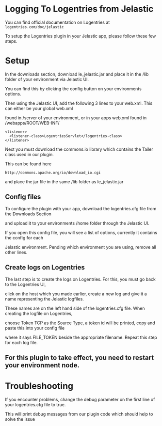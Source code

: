 Logging To Logentries from Jelastic
===================================

You can find official documentation on Logentries at `logentries.com/doc/jelastic`

To setup the Logentries plugin in your Jelastic app, please follow these few steps.


Setup
====================

In the downloads section, download le_jelastic.jar and place it in the /lib folder of your environment via Jelastic UI.

You can find this by clicking the config button on your environments options.

Then using the Jelastic UI, add the following 3 lines to your web.xml. This can either be your global web.xml

found in /server of your environment, or in your apps web.xml found in /webapps/ROOT/WEB-INF/

    <listener>
      <listener-class>LogentriesServlet</logentries-class>
    </listener>

Next you must download the commons.io library which contains the Tailer class used in our plugin.

This can be found here

    http://commons.apache.org/io/download_io.cgi
    
and place the jar file in the same /lib folder as le_jelastic.jar

Config files
---------------
To configure the plugin with your app, download the logentries.cfg file from the Downloads Section

and upload it to your environments /home folder through the Jelastic UI.

If you open this config file, you will see a list of options, currently it contains the config for each

Jelastic environment. Pending which environment you are using, remove all other lines.

Create logs on Logentries
---------------------------
The last step is to create the logs on Logentries. For this, you must go back to the Logentries UI,

click on the host which you made earlier, create a new log and give it a name representing the Jelastic logfiles.

These names are on the left hand side of the logentries.cfg file. When creating the logfile on Logentries,

choose Token TCP as the Source Type, a token id will be printed, copy and paste this into your config file

where it says FILE_TOKEN beside the appropriate filename. Repeat this step for each log file.

For this plugin to take effect, you need to restart your environment node.
--------------------------------

Troubleshooting
========================

If you encounter problems, change the debug parameter on the first line of your logentries.cfg file to true.

This will print debug messages from our plugin code which should help to solve the issue